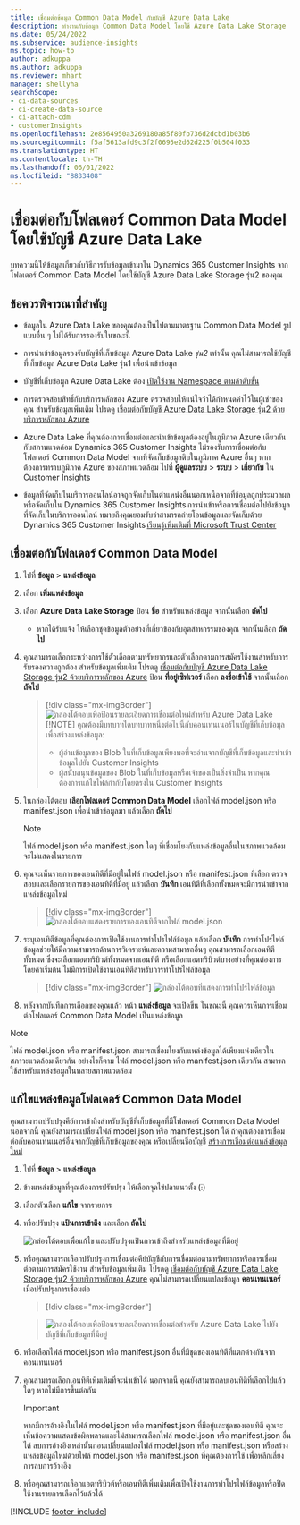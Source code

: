 ```yaml
---
title: เชื่อมต่อข้อมูล Common Data Model กับบัญชี Azure Data Lake
description: ทำงานกับข้อมูล Common Data Model โดยใช้ Azure Data Lake Storage
ms.date: 05/24/2022
ms.subservice: audience-insights
ms.topic: how-to
author: adkuppa
ms.author: adkuppa
ms.reviewer: mhart
manager: shellyha
searchScope:
- ci-data-sources
- ci-create-data-source
- ci-attach-cdm
- customerInsights
ms.openlocfilehash: 2e8564950a3269180a85f80fb736d2dcbd1b03b6
ms.sourcegitcommit: f5af5613afd9c3f2f0695e2d62d225f0b504f033
ms.translationtype: HT
ms.contentlocale: th-TH
ms.lasthandoff: 06/01/2022
ms.locfileid: "8833408"
---
```

# <a name="connect-to-a-common-data-model-folder-using-an-azure-data-lake-account"></a>เชื่อมต่อกับโฟลเดอร์ Common Data Model โดยใช้บัญชี Azure Data Lake

บทความนี้ให้ข้อมูลเกี่ยวกับวิธีการรับข้อมูลเข้ามาใน Dynamics 365 Customer Insights จากโฟลเดอร์ Common Data Model โดยใช้บัญชี Azure Data Lake Storage รุ่น2 ของคุณ

## <a name="important-considerations"></a>ข้อควรพิจารณาที่สำคัญ

- ข้อมูลใน Azure Data Lake ของคุณต้องเป็นไปตามมาตรฐาน Common Data Model รูปแบบอื่น ๆ ไม่ได้รับการรองรับในขณะนี้

- การนำเข้าข้อมูลรองรับบัญชีที่เก็บข้อมูล Azure Data Lake *รุ่น2* เท่านั้น คุณไม่สามารถใช้บัญชีที่เก็บข้อมูล Azure Data Lake รุ่น1 เพื่อนำเข้าข้อมูล

- บัญชีที่เก็บข้อมูล Azure Data Lake ต้อง [เปิดใช้งาน Namespace ตามลำดับชั้น](/azure/storage/blobs/data-lake-storage-namespace)

- การตรวจสอบสิทธิ์กับบริการหลักของ Azure ตรวจสอบให้แน่ใจว่าได้กำหนดค่าไว้ในผู้เช่าของคุณ สำหรับข้อมูลเพิ่มเติม โปรดดู [เชื่อมต่อกับบัญชี Azure Data Lake Storage รุ่น2 ด้วยบริการหลักของ Azure](connect-service-principal.md)

- Azure Data Lake ที่คุณต้องการเชื่อมต่อและนำเข้าข้อมูลต้องอยู่ในภูมิภาค Azure เดียวกันกับสภาพแวดล้อม Dynamics 365 Customer Insights ไม่รองรับการเชื่อมต่อกับโฟลเดอร์ Common Data Model จากที่จัดเก็บข้อมูลดิบในภูมิภาค Azure อื่นๆ หากต้องการทราบภูมิภาค Azure ของสภาพแวดล้อม ไปที่ **ผู้ดูแลระบบ** > **ระบบ** > **เกี่ยวกับ** ใน Customer Insights

- ข้อมูลที่จัดเก็บในบริการออนไลน์อาจถูกจัดเก็บในตำแหน่งอื่นนอกเหนือจากที่ข้อมูลถูกประมวลผลหรือจัดเก็บใน Dynamics 365 Customer Insights การนำเข้าหรือการเชื่อมต่อไปยังข้อมูลที่จัดเก็บในบริการออนไลน์ หมายถึงคุณยอมรับว่าสามารถถ่ายโอนข้อมูลและจัดเก็บด้วย Dynamics 365 Customer Insights [เรียนรู้เพิ่มเติมที่ Microsoft Trust Center](https://www.microsoft.com/trust-center)

## <a name="connect-to-a-common-data-model-folder"></a>เชื่อมต่อกับโฟลเดอร์ Common Data Model

1. ไปที่ **ข้อมูล** > **แหล่งข้อมูล**

1. เลือก **เพิ่มแหล่งข้อมูล**

1. เลือก **Azure Data Lake Storage** ป้อน **ชื่อ** สำหรับแหล่งข้อมูล จากนั้นเลือก **ถัดไป**

   - หากได้รับแจ้ง ให้เลือกชุดข้อมูลตัวอย่างที่เกี่ยวข้องกับอุตสาหกรรมของคุณ จากนั้นเลือก **ถัดไป**

1. คุณสามารถเลือกระหว่างการใช้ตัวเลือกตามทรัพยากรและตัวเลือกตามการสมัครใช้งานสำหรับการรับรองความถูกต้อง สำหรับข้อมูลเพิ่มเติม โปรดดู [เชื่อมต่อกับบัญชี Azure Data Lake Storage รุ่น2 ด้วยบริการหลักของ Azure](connect-service-principal.md) ป้อน **ที่อยู่เซิฟเวอร์** เลือก **ลงชื่อเข้าใช้** จากนั้นเลือก **ถัดไป**
   > [!div class="mx-imgBorder"]
   > ![กล่องโต้ตอบเพื่อป้อนรายละเอียดการเชื่อมต่อใหม่สำหรับ Azure Data Lake](media/enter-new-storage-details.png)
   > [!NOTE]
   > คุณต้องมีบทบาทใดบทบาทหนึ่งต่อไปนี้กับคอนเทนเนอร์ในบัญชีที่เก็บข้อมูลเพื่อสร้างแหล่งข้อมูล:
   >
   >  - ผู้อ่านข้อมูลของ Blob ในที่เก็บข้อมูลเพียงพอที่จะอ่านจากบัญชีที่เก็บข้อมูลและนำเข้าข้อมูลไปยัง Customer Insights 
   >  - ผู้สนับสนุนข้อมูลของ Blob ในที่เก็บข้อมูลหรือเจ้าของเป็นสิ่งจำเป็น หากคุณต้องการแก้ไขไฟล์กำกับโดยตรงใน Customer Insights

1. ในกล่องโต้ตอบ **เลือกโฟลเดอร์ Common Data Model** เลือกไฟล์ model.json หรือ manifest.json เพื่อนำเข้าข้อมูลมา แล้วเลือก **ถัดไป**
   > [!NOTE]
   > ไฟล์ model.json หรือ manifest.json ใดๆ ที่เชื่อมโยงกับแหล่งข้อมูลอื่นในสภาพแวดล้อม จะไม่แสดงในรายการ

1. คุณจะเห็นรายการของเอนทิตีที่มีอยู่ในไฟล์ model.json หรือ manifest.json ที่เลือก ตรวจสอบและเลือกรายการของเอนทิตีที่มีอยู่ แล้วเลือก **บันทึก** เอนทิตีที่เลือกทั้งหมดจะมีการนำเข้าจากแหล่งข้อมูลใหม่
   > [!div class="mx-imgBorder"]
   > ![กล่องโต้ตอบแสดงรายการของเอนทิตีจากไฟล์ model.json](media/review-entities.png)

1. ระบุเอนทิตีข้อมูลที่คุณต้องการเปิดใช้งานการทำโปรไฟล์ข้อมูล แล้วเลือก **บันทึก** การทําโปรไฟล์ข้อมูลช่วยให้มีความสามารถด้านการวิเคราะห์และความสามารถอื่นๆ คุณสามารถเลือกเอนทิตีทั้งหมด ซึ่งจะเลือกแอตทริบิวต์ทั้งหมดจากเอนทิตี หรือเลือกแอตทริบิวต์บางอย่างที่คุณต้องการ โดยค่าเริ่มต้น ไม่มีการเปิดใช้งานเอนทิตีสำหรับการทำโปรไฟล์ข้อมูล
   > [!div class="mx-imgBorder"]
   > ![กล่องโต้ตอบที่แสดงการทำโปรไฟล์ข้อมูล](media/dataprofiling-entities.png)

1. หลังจากบันทึกการเลือกของคุณแล้ว หน้า **แหล่งข้อมูล** จะเปิดขึ้น ในขณะนี้ คุณควรเห็นการเชื่อมต่อโฟลเดอร์ Common Data Model เป็นแหล่งข้อมูล

> [!NOTE]
> ไฟล์ model.json หรือ manifest.json สามารถเชื่อมโยงกับแหล่งข้อมูลได้เพียงแห่งเดียวในสภาวะแวดล้อมเดียวกัน อย่างไรก็ตาม ไฟล์ model.json หรือ manifest.json เดียวกัน สามารถใช้สำหรับแหล่งข้อมูลในหลายสภาพแวดล้อม

## <a name="edit-a-common-data-model-folder-data-source"></a>แก้ไขแหล่งข้อมูลโฟลเดอร์ Common Data Model

คุณสามารถปรับปรุงคีย์การเข้าถึงสำหรับบัญชีที่เก็บข้อมูลที่มีโฟลเดอร์ Common Data Model นอกจากนี้ คุณยังสามารถเปลี่ยนไฟล์ model.json หรือ manifest.json ได้ ถ้าคุณต้องการเชื่อมต่อกับคอนเทนเนอร์อื่นจากบัญชีที่เก็บข้อมูลของคุณ หรือเปลี่ยนชื่อบัญชี [สร้างการเชื่อมต่อแหล่งข้อมูลใหม่](#connect-to-a-common-data-model-folder)

1. ไปที่ **ข้อมูล** > **แหล่งข้อมูล**

2. ข้างแหล่งข้อมูลที่คุณต้องการปรับปรุง ให้เลือกจุดไข่ปลาแนวตั้ง (&vellip;)

3. เลือกตัวเลือก **แก้ไข** จากรายการ

4. หรือปรับปรุง **แป้นการเข้าถึง** และเลือก **ถัดไป**

   ![กล่องโต้ตอบเพื่อแก้ไข และปรับปรุงแป้นการเข้าถึงสำหรับแหล่งข้อมูลที่มีอยู่](media/edit-access-key.png)

5. หรือคุณสามารถเลือกปรับปรุงการเชื่อมต่อคีย์บัญชีกับการเชื่อมต่อตามทรัพยากรหรือการเชื่อมต่อตามการสมัครใช้งาน สำหรับข้อมูลเพิ่มเติม โปรดดู [เชื่อมต่อกับบัญชี Azure Data Lake Storage รุ่น2 ด้วยบริการหลักของ Azure](connect-service-principal.md) คุณไม่สามารถเปลี่ยนแปลงข้อมูล **คอนเทนเนอร์** เมื่อปรับปรุงการเชื่อมต่อ
   > [!div class="mx-imgBorder"]

   > ![กล่องโต้ตอบเพื่อป้อนรายละเอียดการเชื่อมต่อสำหรับ Azure Data Lake ไปยังบัญชีที่เก็บข้อมูลที่มีอยู่](media/enter-existing-storage-details.png)

6. หรือเลือกไฟล์ model.json หรือ manifest.json อื่นที่มีชุดของเอนทิตีที่แตกต่างกันจากคอนเทนเนอร์

7. คุณสามารถเลือกเอนทิตีเพิ่มเติมที่จะนำเข้าได้ นอกจากนี้ คุณยังสามารถลบเอนทิตีที่เลือกไปแล้วใดๆ หากไม่มีการขึ้นต่อกัน

   > [!IMPORTANT]
   > หากมีการอ้างอิงในไฟล์ model.json หรือ manifest.json ที่มีอยู่และชุดของเอนทิตี คุณจะเห็นข้อความแสดงข้อผิดพลาดและไม่สามารถเลือกไฟล์ model.json หรือ manifest.json อื่นได้ ลบการอ้างอิงเหล่านั้นก่อนเปลี่ยนแปลงไฟล์ model.json หรือ manifest.json หรือสร้างแหล่งข้อมูลใหม่ด้วยไฟล์ model.json หรือ manifest.json ที่คุณต้องการใช้ เพื่อหลีกเลี่ยงการลบการอ้างอิง

8. หรือคุณสามารถเลือกแอตทริบิวต์หรือเอนทิตีเพิ่มเติมเพื่อเปิดใช้งานการทำโปรไฟล์ข้อมูลหรือปิดใช้งานรายการเลือกไว้แล้วได้

[!INCLUDE [footer-include](includes/footer-banner.md)]

